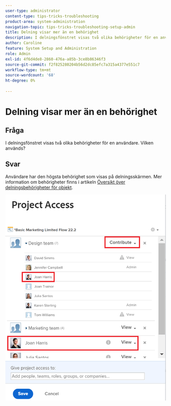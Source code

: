 ```yaml
---
user-type: administrator
content-type: tips-tricks-troubleshooting
product-area: system-administration
navigation-topic: tips-tricks-troubleshooting-setup-admin
title: Delning visar mer än en behörighet
description: I delningsfönstret visas två olika behörigheter för en användare. Vilken används?
author: Caroline
feature: System Setup and Administration
role: Admin
exl-id: 4f6d4de8-2860-476a-a85b-3ce8b86346f3
source-git-commit: f2f825280204b56d2dc85efc7a315a4377e551c7
workflow-type: tm+mt
source-wordcount: '68'
ht-degree: 0%

---
```


# Delning visar mer än en behörighet

## Fråga

I delningsfönstret visas två olika behörigheter för en användare. Vilken används?

## Svar

Användare har den högsta behörighet som visas på delningsskärmen. Mer information om behörigheter finns i artikeln [Översikt över delningsbehörigheter för objekt](../../workfront-basics/grant-and-request-access-to-objects/sharing-permissions-on-objects-overview.md).

![](assets/screen-shot-2014-03-19-at-3.36.28-pm-350x403.png)
